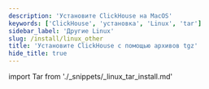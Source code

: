 ```yaml
---
description: 'Установите ClickHouse на MacOS'
keywords: ['ClickHouse', 'установка', 'Linux', 'tar']
sidebar_label: 'Другие Linux'
slug: /install/linux_other
title: 'Установите ClickHouse с помощью архивов tgz'
hide_title: true
---
```


import Tar from './_snippets/_linux_tar_install.md'

<Tar/>
